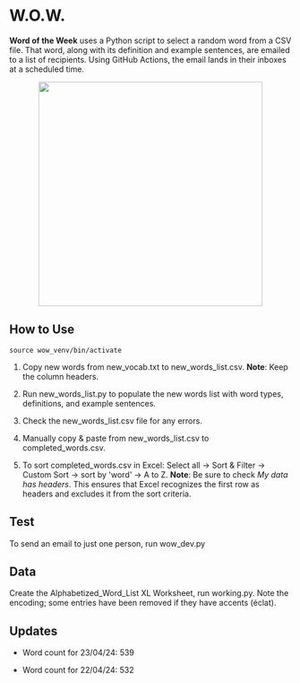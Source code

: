 # W.O.W.

**Word of the Week** uses a Python script to select a random word from a CSV file. That word, along with its definition and example sentences, are emailed to a list of recipients. Using GitHub Actions, the email lands in their inboxes at a scheduled time.

<div align="center">
  <img src="https://www.followcrom.online/embeds/wotd.png" width="400">
</div>

## How to Use

`source wow_venv/bin/activate`

1. Copy new words from new_vocab.txt to new_words_list.csv. **Note**: Keep the column headers.

2. Run new_words_list.py to populate the new words list with word types, definitions, and example sentences.

3. Check the new_words_list.csv file for any errors.

4. Manually copy & paste from new_words_list.csv to completed_words.csv.

5. To sort completed_words.csv in Excel: Select all -> Sort & Filter -> Custom Sort -> sort by 'word' -> A to Z. **Note**: Be sure to check _My data has headers_. This ensures that Excel recognizes the first row as headers and excludes it from the sort criteria.

## Test

To send an email to just one person, run wow_dev.py

## Data

Create the Alphabetized_Word_List XL Worksheet, run working.py. Note the encoding; some entries have been removed if they have accents (éclat).

## Updates

- Word count for 23/04/24: 539

- Word count for 22/04/24: 532